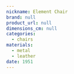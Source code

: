 ```yaml
---
nickname: Element Chair
brand: null
product_url: null
dimensions_cm: null
categories:
  - chairs
materials:
  - metal
  - leather
date: 1951
---
```



